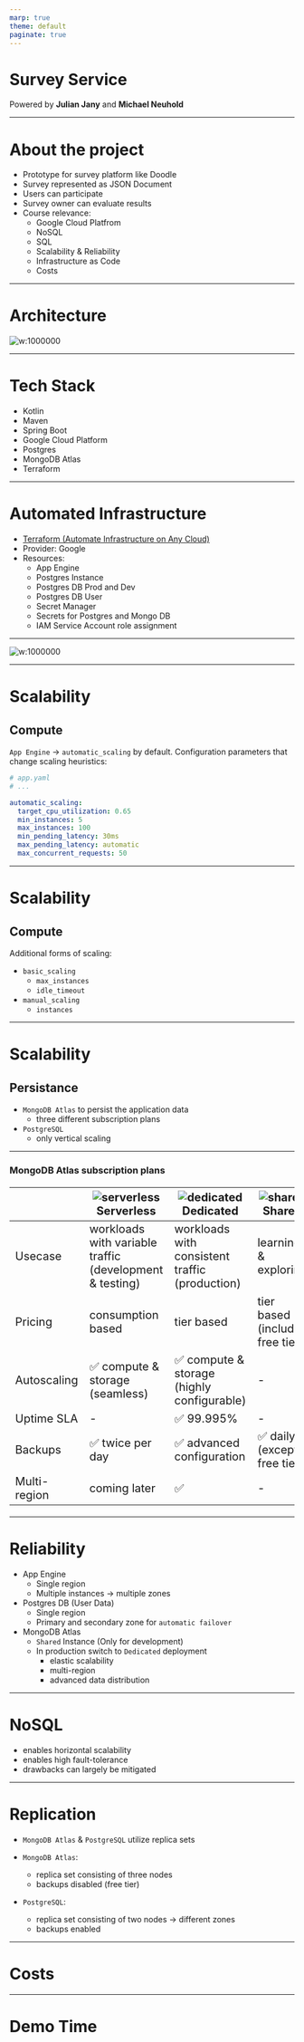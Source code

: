 ```yaml
---
marp: true
theme: default
paginate: true
---
```


<!--![bg left:40% 80%](https://marp.app/assets/marp.svg)-->

# **Survey Service**

Powered by **Julian Jany** and **Michael Neuhold**

---

# About the project
- Prototype for survey platform like Doodle
- Survey represented as JSON Document
- Users can participate
- Survey owner can evaluate results
- Course relevance:
  - Google Cloud Platfrom
  - NoSQL
  - SQL 
  - Scalability & Reliability
  - Infrastructure as Code
  - Costs

---

# Architecture

![w:1000000](./architecture.svg)

---

# Tech Stack
- Kotlin
- Maven
- Spring Boot
- Google Cloud Platform
- Postgres
- MongoDB Atlas
- Terraform
---

# Automated Infrastructure
- [Terraform (Automate Infrastructure on Any Cloud)](https://www.terraform.io/)
- Provider: Google
- Resources:
  - App Engine
  - Postgres Instance
  - Postgres DB Prod and Dev
  - Postgres DB User
  - Secret Manager
  - Secrets for Postgres and Mongo DB
  - IAM Service Account role assignment
---

![w:1000000](./terraform-workflow.svg)

---

# Scalability

## Compute

`App Engine` &rarr; `automatic_scaling` by default.
Configuration parameters that change scaling heuristics:

```Yaml
# app.yaml
# ...

automatic_scaling:
  target_cpu_utilization: 0.65
  min_instances: 5
  max_instances: 100
  min_pending_latency: 30ms
  max_pending_latency: automatic
  max_concurrent_requests: 50
```

---

# Scalability

## Compute

Additional forms of scaling:
- `basic_scaling`
  - `max_instances`
  - `idle_timeout`
- `manual_scaling`
  - `instances`

---

# Scalability

## Persistance

- `MongoDB Atlas` to persist the application data
  - three different subscription plans
- `PostgreSQL`
  - only vertical scaling

---

<style scoped>
table {
  font-size: 20px;
}
</style>

### MongoDB Atlas subscription plans

|   | ![serverless](./MongoDB_Atlas/serverless.svg) Serverless | ![dedicated](./MongoDB_Atlas/dedicated.svg) Dedicated | ![shared](./MongoDB_Atlas/shared.svg) Shared |
|---|---|---|---|
| Usecase | workloads with variable traffic (development & testing) | workloads with consistent traffic (production) | learning & exploring |
| Pricing | consumption based | tier based | tier based (includes free tier) |
| Autoscaling <!-- = 'Elastic scalability' --> | :white_check_mark: compute & storage (seamless) | :white_check_mark: compute & storage (highly configurable) | - |
| Uptime SLA | - | :white_check_mark: 99.995% | - |
| Backups | :white_check_mark: twice per day | :white_check_mark: advanced configuration <!-- Configurable snapshot and retention policies; On-demand snapshots; Point-in-time recovery --> | :white_check_mark: daily (except free tier) |
| Multi-region <!-- advanced data distribution --> | coming later | :white_check_mark: | - |

<!--
The `Shared` plan (free tier) is capable enough for development prototypes and proofs of concept. 
It is not suitable for applications running in production, because of the low memory and throughput constraints. 

The `Serverless` plan is best suited for small businesses or applications with highly varying/volatile workloads, because of the seamless (configuration free) autoscaling and the consuption based pricing. 

The `Dedicated` plan is aimed at larger businesses that have consistently high loads and require additional isolation from other businesses/applications. What really sets this plan apart is the extreme flexibility. 
Some of the additional features:
- Uptime SLA: 99.995%
- manual vertical scaling & horizontal autoscaling
- highly configurable backup
  - configurable snapshot and retention policies
  - on-demand snapshots
  - point-in-time recovery
- multi-region and advanced data distribution (sharding)
-->

---

# Reliability
- App Engine
  - Single region
  - Multiple instances -> multiple zones
- Postgres DB (User Data)
  - Single region
  - Primary and secondary zone for `automatic failover`
- MongoDB Atlas
  - `Shared` Instance (Only for development)
  - In production switch to `Dedicated` deployment
    - elastic scalability
    - multi-region
    - advanced data distribution

---

# NoSQL

- enables horizontal scalability
- enables high fault-tolerance
- drawbacks can largely be mitigated

<!--
`NoSQL` plays an important role in our architecture. 
`NoSQL` enables horizontal scalability and high levels of fault-tolerance for the persistance 'layer' of our project. 
This level of flexibility and scalability through the whole application can only be achieved by utilizing `NoSQL`. 
One of the biggest drawbacks when compared to a relational database - the loss in consistency - can largely be mitigated by design decisions that fit the paradigm. 
As is usual with `NoSQL` databases when designing the `schema` we chose to store redundant information to optimize for higher query performance and throughput.
-->

---

# Replication

- `MongoDB Atlas` & `PostgreSQL` utilize replica sets

- `MongoDB Atlas`:
  - replica set consisting of three nodes
  - backups disabled (free tier)

- `PostgreSQL`:
  - replica set consisting of two nodes &rarr; different zones
  - backups enabled

---

# Costs

---

# Demo Time